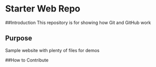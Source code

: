# Starter Web Repo

##Introduction
This repository is for showing how Git and GitHub work

## Purpose

Sample website with plenty of files for demos

##How to Contribute
